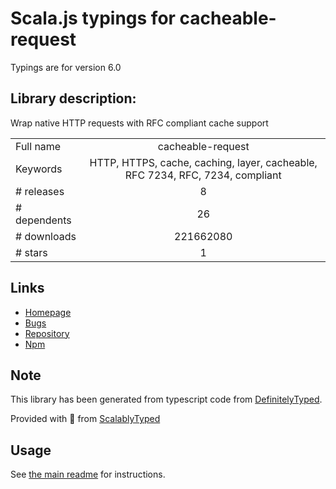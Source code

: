 
# Scala.js typings for cacheable-request

Typings are for version 6.0

## Library description:
Wrap native HTTP requests with RFC compliant cache support

|                    |                 |
| ------------------ | :-------------: |
| Full name          | cacheable-request |
| Keywords           | HTTP, HTTPS, cache, caching, layer, cacheable, RFC 7234, RFC, 7234, compliant |
| # releases         | 8 |
| # dependents       | 26 |
| # downloads        | 221662080 |
| # stars            | 1 |

## Links
- [Homepage](https://github.com/lukechilds/cacheable-request#readme)
- [Bugs](https://github.com/lukechilds/cacheable-request/issues)
- [Repository](https://github.com/lukechilds/cacheable-request)
- [Npm](https://www.npmjs.com/package/cacheable-request)
    


## Note
This library has been generated from typescript code from [DefinitelyTyped](https://definitelytyped.org).

Provided with :purple_heart: from [ScalablyTyped](https://github.com/oyvindberg/ScalablyTyped)

## Usage
See [the main readme](../../readme.md) for instructions.


